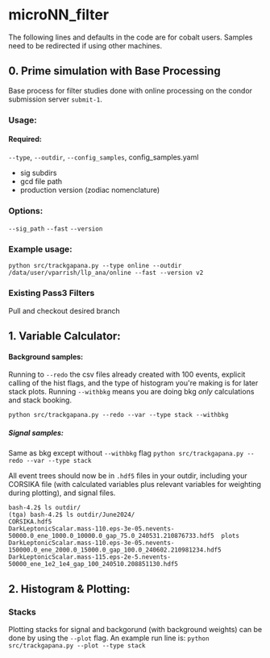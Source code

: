 # microNN_filter
The following lines and defaults in the code are for cobalt users. Samples need to be redirected if using other machines. 
## 0. Prime simulation with Base Processing
Base process for filter studies done with online processing on the condor submission server `submit-1`.

### Usage:
#### Required:
`--type`, `--outdir`, `--config_samples`, 
config_samples.yaml
- sig subdirs
- gcd file path
- production version (zodiac nomenclature)

### Options:
`--sig_path`
`--fast`
`--version`

### Example usage:
`python src/trackgapana.py --type online --outdir /data/user/vparrish/llp_ana/online --fast --version v2`

### Existing Pass3 Filters
Pull and checkout desired branch 
## 1. Variable Calculator: 

#### Background samples: 
Running to `--redo` the csv files already created with 100 events, explicit calling of the hist flags, and the type of histogram you're making is for later stack plots. Running `--withbkg` means you are doing bkg *only* calculations and stack booking. 

`python src/trackgapana.py --redo --var --type stack --withbkg `

##### Signal samples: 

Same as bkg except without `--withbkg` flag
`python src/trackgapana.py --redo --var --type stack`

All event trees should now be in `.hdf5` files in your outdir, including your CORSIKA file (with calculated variables plus relevant variables for weighting during plotting), and signal files.

```
bash-4.2$ ls outdir/
(tga) bash-4.2$ ls outdir/June2024/
CORSIKA.hdf5                                                                                               DarkLeptonicScalar.mass-110.eps-3e-05.nevents-50000.0_ene_1000.0_10000.0_gap_75.0_240531.210876733.hdf5  plots
DarkLeptonicScalar.mass-110.eps-3e-05.nevents-150000.0_ene_2000.0_15000.0_gap_100.0_240602.210981234.hdf5  DarkLeptonicScalar.mass-115.eps-2e-5.nevents-50000_ene_1e2_1e4_gap_100_240510.208851130.hdf5
```

## 2. Histogram & Plotting: 

### Stacks

Plotting stacks for signal and backgorund (with background weights) can be done by using the `--plot` flag. An example run line is: 
`python src/trackgapana.py --plot --type stack` 
